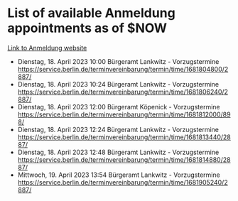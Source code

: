 # List of available Anmeldung appointments as of $NOW
[Link to Anmeldung website](https://service.berlin.de/terminvereinbarung/termin/tag.php?termin=1&anliegen[]=120686&dienstleisterlist=122210,122217,327316,122219,327312,122227,327314,122231,327346,122243,327348,122254,122252,329742,122260,329745,122262,329748,122271,327278,122273,327274,122277,327276,330436,122280,327294,122282,327290,122284,327292,122291,327270,122285,327266,122286,327264,122296,327268,150230,329760,122297,327286,122294,327284,122312,329763,122314,329775,122304,327330,122311,327334,122309,327332,317869,122281,327352,122279,329772,122283,122276,327324,122274,327326,122267,329766,122246,327318,122251,327320,122257,327322,122208,327298,122226,327300&herkunft=http%3A%2F%2Fservice.berlin.de%2Fdienstleistung%2F120686%2F)
- Dienstag, 18. April 2023 10:00 Bürgeramt Lankwitz - Vorzugstermine https://service.berlin.de/terminvereinbarung/termin/time/1681804800/2887/
- Dienstag, 18. April 2023 10:24 Bürgeramt Lankwitz - Vorzugstermine https://service.berlin.de/terminvereinbarung/termin/time/1681806240/2887/
- Dienstag, 18. April 2023 12:00 Bürgeramt Köpenick - Vorzugstermine https://service.berlin.de/terminvereinbarung/termin/time/1681812000/898/
- Dienstag, 18. April 2023 12:24 Bürgeramt Lankwitz - Vorzugstermine https://service.berlin.de/terminvereinbarung/termin/time/1681813440/2887/
- Dienstag, 18. April 2023 12:48 Bürgeramt Lankwitz - Vorzugstermine https://service.berlin.de/terminvereinbarung/termin/time/1681814880/2887/
- Mittwoch, 19. April 2023 13:54 Bürgeramt Lankwitz - Vorzugstermine https://service.berlin.de/terminvereinbarung/termin/time/1681905240/2887/
